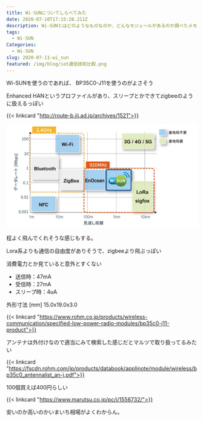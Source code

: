 ```yaml
---
title: Wi-SUNについてしらべてみた
date: 2020-07-10T17:15:28.211Z
description: Wi-SUNとはどのようなものなのか、どんなモジュールがあるのか調べたメモ
tags:
  - Wi-SUN
Categories:
  - Wi-SUN
slug: 2020-07-11-wi_sun
featured: /img/blog/iot通信技術比較.png
---
```

Wi-SUNを使うのであれば、	BP35C0-J11を使うのがよさそう

Enhanced HANというプロファイルがあり、スリープとかできてzigbeeのように扱えるっぽい

{{< linkcard "http://route-b.iij.ad.jp/archives/1521">}}

![](/img/blog/iot通信技術比較.png)

程よく飛んでくれそうな感じもする。

Lora系よりも通信の自由度がありそうで、zigbeeより飛ぶっぽい

消費電力とか見ていると意外とすくない

- 送信時：47mA
- 受信時：27mA
- スリープ時：4uA

外形寸法 [mm] 15.0x19.0x3.0

{{< linkcard "https://www.rohm.co.jp/products/wireless-communication/specified-low-power-radio-modules/bp35c0-j11-product">}}

アンテナは外付けなので適当にみて検索した感じだとマルツで取り扱ってるみたい

{{< linkcard "https://fscdn.rohm.com/jp/products/databook/applinote/module/wireless/bp35c0_antennalist_an-j.pdf">}}

100個買えば400円らしい

{{< linkcard "https://www.marutsu.co.jp/pc/i/1556732/">}}

安いのか高いのかいまいち相場がよくわからん。